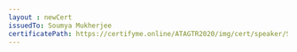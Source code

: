 ```yaml
--- 
layout : newCert 
issuedTo: Soumya Mukherjee
certificatePath: https://certifyme.online/ATAGTR2020/img/cert/speaker/SoumyaMukherjee_89da2.png
--- 
```

